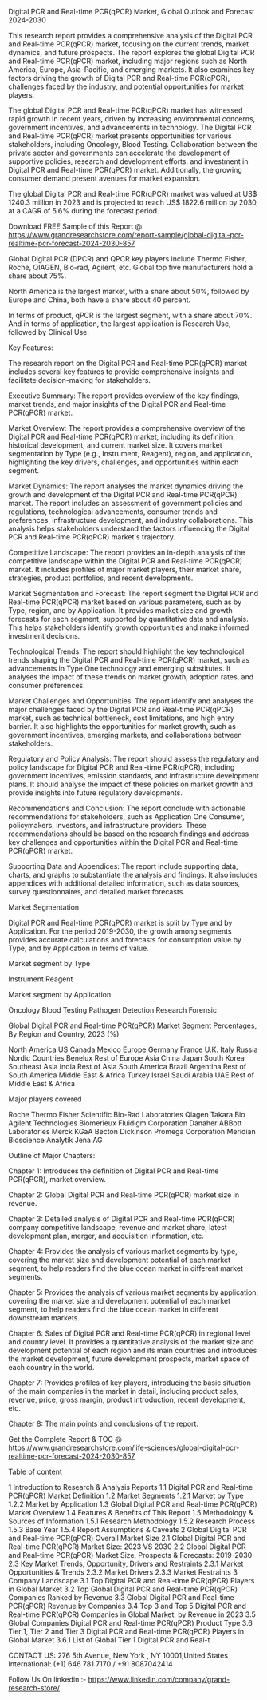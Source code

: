 Digital PCR and Real-time PCR(qPCR) Market, Global Outlook and Forecast 2024-2030

This research report provides a comprehensive analysis of the Digital PCR and Real-time PCR(qPCR) market, focusing on the current trends, market dynamics, and future prospects. The report explores the global Digital PCR and Real-time PCR(qPCR) market, including major regions such as North America, Europe, Asia-Pacific, and emerging markets. It also examines key factors driving the growth of Digital PCR and Real-time PCR(qPCR), challenges faced by the industry, and potential opportunities for market players.

The global Digital PCR and Real-time PCR(qPCR) market has witnessed rapid growth in recent years, driven by increasing environmental concerns, government incentives, and advancements in technology. The Digital PCR and Real-time PCR(qPCR) market presents opportunities for various stakeholders, including Oncology, Blood Testing. Collaboration between the private sector and governments can accelerate the development of supportive policies, research and development efforts, and investment in Digital PCR and Real-time PCR(qPCR) market. Additionally, the growing consumer demand present avenues for market expansion.

The global Digital PCR and Real-time PCR(qPCR) market was valued at US$ 1240.3 million in 2023 and is projected to reach US$ 1822.6 million by 2030, at a CAGR of 5.6% during the forecast period.

Download FREE Sample of this Report @ https://www.grandresearchstore.com/report-sample/global-digital-pcr-realtime-pcr-forecast-2024-2030-857


Global Digital PCR (DPCR) and QPCR key players include Thermo Fisher, Roche, QIAGEN, Bio-rad, Agilent, etc. Global top five manufacturers hold a share about 75%.

North America is the largest market, with a share about 50%, followed by Europe and China, both have a share about 40 percent.

In terms of product, qPCR is the largest segment, with a share about 70%. And in terms of application, the largest application is Research Use, followed by Clinical Use.

Key Features:

The research report on the Digital PCR and Real-time PCR(qPCR) market includes several key features to provide comprehensive insights and facilitate decision-making for stakeholders.

Executive Summary: The report provides overview of the key findings, market trends, and major insights of the Digital PCR and Real-time PCR(qPCR) market.

Market Overview: The report provides a comprehensive overview of the Digital PCR and Real-time PCR(qPCR) market, including its definition, historical development, and current market size. It covers market segmentation by Type (e.g., Instrument, Reagent), region, and application, highlighting the key drivers, challenges, and opportunities within each segment.

Market Dynamics: The report analyses the market dynamics driving the growth and development of the Digital PCR and Real-time PCR(qPCR) market. The report includes an assessment of government policies and regulations, technological advancements, consumer trends and preferences, infrastructure development, and industry collaborations. This analysis helps stakeholders understand the factors influencing the Digital PCR and Real-time PCR(qPCR) market's trajectory.

Competitive Landscape: The report provides an in-depth analysis of the competitive landscape within the Digital PCR and Real-time PCR(qPCR) market. It includes profiles of major market players, their market share, strategies, product portfolios, and recent developments.

Market Segmentation and Forecast: The report segment the Digital PCR and Real-time PCR(qPCR) market based on various parameters, such as by Type, region, and by Application. It provides market size and growth forecasts for each segment, supported by quantitative data and analysis. This helps stakeholders identify growth opportunities and make informed investment decisions.

Technological Trends: The report should highlight the key technological trends shaping the Digital PCR and Real-time PCR(qPCR) market, such as advancements in Type One technology and emerging substitutes. It analyses the impact of these trends on market growth, adoption rates, and consumer preferences.

Market Challenges and Opportunities: The report identify and analyses the major challenges faced by the Digital PCR and Real-time PCR(qPCR) market, such as technical bottleneck, cost limitations, and high entry barrier. It also highlights the opportunities for market growth, such as government incentives, emerging markets, and collaborations between stakeholders.

Regulatory and Policy Analysis: The report should assess the regulatory and policy landscape for Digital PCR and Real-time PCR(qPCR), including government incentives, emission standards, and infrastructure development plans. It should analyse the impact of these policies on market growth and provide insights into future regulatory developments.

Recommendations and Conclusion: The report conclude with actionable recommendations for stakeholders, such as Application One Consumer, policymakers, investors, and infrastructure providers. These recommendations should be based on the research findings and address key challenges and opportunities within the Digital PCR and Real-time PCR(qPCR) market.

Supporting Data and Appendices: The report include supporting data, charts, and graphs to substantiate the analysis and findings. It also includes appendices with additional detailed information, such as data sources, survey questionnaires, and detailed market forecasts.

Market Segmentation

Digital PCR and Real-time PCR(qPCR) market is split by Type and by Application. For the period 2019-2030, the growth among segments provides accurate calculations and forecasts for consumption value by Type, and by Application in terms of value.

Market segment by Type



Instrument
Reagent


Market segment by Application



Oncology
Blood Testing
Pathogen Detection
Research
Forensic


Global Digital PCR and Real-time PCR(qPCR) Market Segment Percentages, By Region and Country, 2023 (%)



North America
US
Canada
Mexico
Europe
Germany
France
U.K.
Italy
Russia
Nordic Countries
Benelux
Rest of Europe
Asia
China
Japan
South Korea
Southeast Asia
India
Rest of Asia
South America
Brazil
Argentina
Rest of South America
Middle East & Africa
Turkey
Israel
Saudi Arabia
UAE
Rest of Middle East & Africa


Major players covered



Roche
Thermo Fisher Scientific
Bio-Rad Laboratories
Qiagen
Takara Bio
Agilent Technologies
Biomerieux
Fluidigm Corporation
Danaher
ABBott Laboratories
Merck KGaA
Becton Dickinson
Promega Corporation
Meridian Bioscience
Analytik Jena AG


Outline of Major Chapters:

Chapter 1: Introduces the definition of Digital PCR and Real-time PCR(qPCR), market overview.

Chapter 2: Global Digital PCR and Real-time PCR(qPCR) market size in revenue.

Chapter 3: Detailed analysis of Digital PCR and Real-time PCR(qPCR) company competitive landscape, revenue and market share, latest development plan, merger, and acquisition information, etc.

Chapter 4: Provides the analysis of various market segments by type, covering the market size and development potential of each market segment, to help readers find the blue ocean market in different market segments.

Chapter 5: Provides the analysis of various market segments by application, covering the market size and development potential of each market segment, to help readers find the blue ocean market in different downstream markets.

Chapter 6: Sales of Digital PCR and Real-time PCR(qPCR) in regional level and country level. It provides a quantitative analysis of the market size and development potential of each region and its main countries and introduces the market development, future development prospects, market space of each country in the world.

Chapter 7: Provides profiles of key players, introducing the basic situation of the main companies in the market in detail, including product sales, revenue, price, gross margin, product introduction, recent development, etc.

Chapter 8: The main points and conclusions of the report.

Get the Complete Report & TOC @ https://www.grandresearchstore.com/life-sciences/global-digital-pcr-realtime-pcr-forecast-2024-2030-857

Table of content

1 Introduction to Research & Analysis Reports
1.1 Digital PCR and Real-time PCR(qPCR) Market Definition
1.2 Market Segments
1.2.1 Market by Type
1.2.2 Market by Application
1.3 Global Digital PCR and Real-time PCR(qPCR) Market Overview
1.4 Features & Benefits of This Report
1.5 Methodology & Sources of Information
1.5.1 Research Methodology
1.5.2 Research Process
1.5.3 Base Year
1.5.4 Report Assumptions & Caveats
2 Global Digital PCR and Real-time PCR(qPCR) Overall Market Size
2.1 Global Digital PCR and Real-time PCR(qPCR) Market Size: 2023 VS 2030
2.2 Global Digital PCR and Real-time PCR(qPCR) Market Size, Prospects & Forecasts: 2019-2030
2.3 Key Market Trends, Opportunity, Drivers and Restraints
2.3.1 Market Opportunities & Trends
2.3.2 Market Drivers
2.3.3 Market Restraints
3 Company Landscape
3.1 Top Digital PCR and Real-time PCR(qPCR) Players in Global Market
3.2 Top Global Digital PCR and Real-time PCR(qPCR) Companies Ranked by Revenue
3.3 Global Digital PCR and Real-time PCR(qPCR) Revenue by Companies
3.4 Top 3 and Top 5 Digital PCR and Real-time PCR(qPCR) Companies in Global Market, by Revenue in 2023
3.5 Global Companies Digital PCR and Real-time PCR(qPCR) Product Type
3.6 Tier 1, Tier 2 and Tier 3 Digital PCR and Real-time PCR(qPCR) Players in Global Market
3.6.1 List of Global Tier 1 Digital PCR and Real-t

CONTACT US:
276 5th Avenue, New York , NY 10001,United States
International: (+1) 646 781 7170 / +91 8087042414

Follow Us On linkedin :- https://www.linkedin.com/company/grand-research-store/


